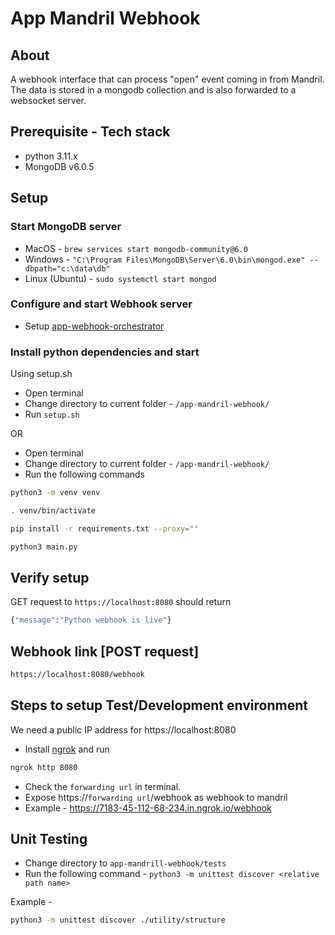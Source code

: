 # App Mandril Webhook

## About
A webhook interface that can process "open" event coming in from Mandril. The data is stored in a mongodb collection and is also forwarded to a websocket server.


## Prerequisite - Tech stack
- python 3.11.x
- MongoDB v6.0.5


## Setup

### Start MongoDB server
- MacOS - `brew services start mongodb-community@6.0`
- Windows - `"C:\Program Files\MongoDB\Server\6.0\bin\mongod.exe" --dbpath="c:\data\db"`
- Linux (Ubuntu) - `sudo systemctl start mongod`

### Configure and start Webhook server
- Setup [app-webhook-orchestrator](../app-webhook-orchestrator/readme.md#setup)

### Install python dependencies and start
Using setup.sh

- Open terminal
- Change directory to current folder - `/app-mandril-webhook/`
- Run `setup.sh`

OR

- Open terminal
- Change directory to current folder - `/app-mandril-webhook/`
- Run the following commands

```bash
python3 -m venv venv

. venv/bin/activate

pip install -r requirements.txt --proxy=""

python3 main.py
```

## Verify setup

GET request to `https://localhost:8080` should return 
```bash 
{"message":"Python webhook is live"}
```

## Webhook link [POST request]
```bash 
https://localhost:8080/webhook

```

## Steps to setup Test/Development environment

We need a public IP address for https://localhost:8080
- Install [ngrok](https://ngrok.com) and run

```bash
ngrok http 8080
```
- Check the `forwarding url` in terminal.
- Expose https://`forwarding url`/webhook as webhook to mandril
- Example  - https://7183-45-112-68-234.in.ngrok.io/webhook


## Unit Testing
- Change directory to `app-mandrill-webhook/tests`
- Run the following command - `python3 -m unittest discover <relative path name>`

Example - 
```bash 
python3 -m unittest discover ./utility/structure
```


